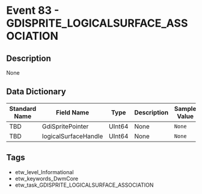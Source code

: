 # Event 83 - GDISPRITE_LOGICALSURFACE_ASSOCIATION

## Description
None

## Data Dictionary
|Standard Name|Field Name|Type|Description|Sample Value|
|---|---|---|---|---|
|TBD|GdiSpritePointer|UInt64|None|`None`|
|TBD|logicalSurfaceHandle|UInt64|None|`None`|

## Tags
* etw_level_Informational
* etw_keywords_DwmCore
* etw_task_GDISPRITE_LOGICALSURFACE_ASSOCIATION